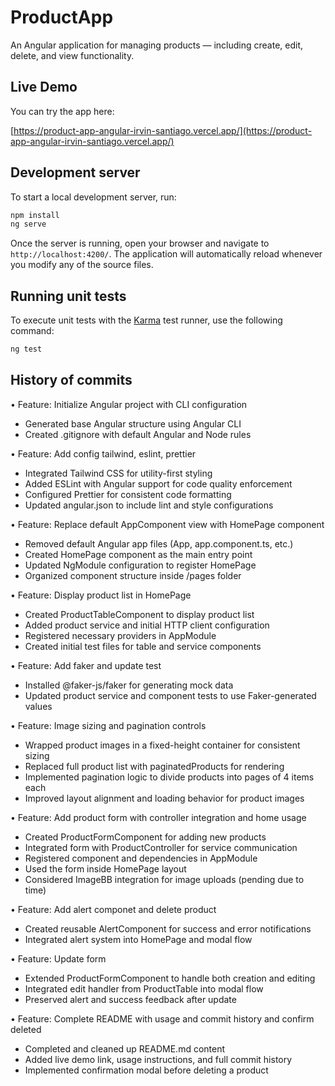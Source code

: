 # ProductApp

An Angular application for managing products — including create, edit, delete, and view functionality.

## Live Demo

You can try the app here:

[https://product-app-angular-irvin-santiago.vercel.app/](https://product-app-angular-irvin-santiago.vercel.app/)

## Development server

To start a local development server, run:

```bash
npm install
ng serve
```

Once the server is running, open your browser and navigate to `http://localhost:4200/`. The application will automatically reload whenever you modify any of the source files.

## Running unit tests

To execute unit tests with the [Karma](https://karma-runner.github.io) test runner, use the following command:

```bash
ng test
```

## History of commits

• Feature: Initialize Angular project with CLI configuration
- Generated base Angular structure using Angular CLI
- Created .gitignore with default Angular and Node rules

• Feature: Add config tailwind, eslint, prettier
- Integrated Tailwind CSS for utility-first styling
- Added ESLint with Angular support for code quality enforcement
- Configured Prettier for consistent code formatting
- Updated angular.json to include lint and style configurations

• Feature: Replace default AppComponent view with HomePage component
- Removed default Angular app files (App, app.component.ts, etc.)
- Created HomePage component as the main entry point
- Updated NgModule configuration to register HomePage
- Organized component structure inside /pages folder

• Feature: Display product list in HomePage
- Created ProductTableComponent to display product list
- Added product service and initial HTTP client configuration
- Registered necessary providers in AppModule
- Created initial test files for table and service components

• Feature: Add faker and update test
- Installed @faker-js/faker for generating mock data
- Updated product service and component tests to use Faker-generated values

• Feature: Image sizing and pagination controls
- Wrapped product images in a fixed-height container for consistent sizing
- Replaced full product list with paginatedProducts for rendering
- Implemented pagination logic to divide products into pages of 4 items each
- Improved layout alignment and loading behavior for product images

• Feature: Add product form with controller integration and home usage
- Created ProductFormComponent for adding new products
- Integrated form with ProductController for service communication
- Registered component and dependencies in AppModule
- Used the form inside HomePage layout
- Considered ImageBB integration for image uploads (pending due to time)

• Feature: Add alert componet and delete product
- Created reusable AlertComponent for success and error notifications
- Integrated alert system into HomePage and modal flow

• Feature: Update form
- Extended ProductFormComponent to handle both creation and editing
- Integrated edit handler from ProductTable into modal flow
- Preserved alert and success feedback after update

• Feature: Complete README with usage and commit history and confirm deleted
- Completed and cleaned up README.md content
- Added live demo link, usage instructions, and full commit history
- Implemented confirmation modal before deleting a product
